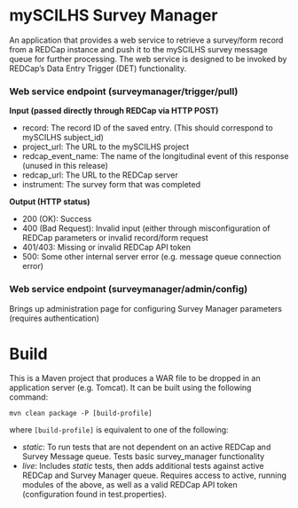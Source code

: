mySCILHS Survey Manager
==============

An application that provides a web service to retrieve a survey/form record from a REDCap instance and push it to
the mySCILHS survey message queue for further processing.  The web service is designed to be invoked by REDCap’s
Data Entry Trigger (DET) functionality.

### Web service endpoint (surveymanager/trigger/pull)

**Input (passed directly through REDCap via HTTP POST)**
* record: The record ID of the saved entry. (This should correspond to mySCILHS subject_id)
* project_url: The URL to the mySCILHS project
* redcap_event_name: The name of the longitudinal event of this response (unused in this release)
* redcap_url: The URL to the REDCap server
* instrument: The survey form that was completed

**Output (HTTP status)**
* 200 (OK): Success
* 400 (Bad Request): Invalid input (either through misconfiguration of REDCap parameters or invalid record/form request
* 401/403: Missing or invalid REDCap API token
* 500: Some other internal server error (e.g. message queue connection error)

### Web service endpoint (surveymanager/admin/config)
Brings up administration page for configuring Survey Manager parameters (requires authentication)

# Build
This is a Maven project that produces a WAR file to be dropped in an application server (e.g. Tomcat).  It can be built
using the following command:

`mvn clean package -P [build-profile]`

where `[build-profile]` is equivalent to one of the following:
* *static*: To run tests that are not dependent on an active REDCap and Survey Message queue. Tests basic survey_manager
functionality
* *live*: Includes *static* tests, then adds additional tests against active REDCap and Survey Manager queue.
Requires access to active, running modules of the above, as well as a valid REDCap API token (configuration found in
 test.properties).


